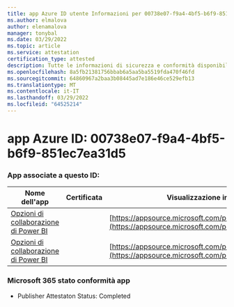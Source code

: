 ```yaml
---
title: app Azure ID utente Informazioni per 00738e07-f9a4-4bf5-b6f9-851ec7ea31d5
ms.author: elmalova
author: elenamalova
manager: tonybal
ms.date: 03/29/2022
ms.topic: article
ms.service: attestation
certification_type: attested
description: Tutte le informazioni di sicurezza e conformità disponibili per 00738e07-f9a4-4bf5-b6f9-851ec7ea31d5.
ms.openlocfilehash: 8a5fb21381756bbab6a5aa5ba5519fda470f46fd
ms.sourcegitcommit: 64860967a2baa3b08445ad7e186e46ce529efb13
ms.translationtype: MT
ms.contentlocale: it-IT
ms.lasthandoff: 03/29/2022
ms.locfileid: "64525214"
---
```

# <a name="azure-app-id-00738e07-f9a4-4bf5-b6f9-851ec7ea31d5"></a>app Azure ID: 00738e07-f9a4-4bf5-b6f9-851ec7ea31d5


### <a name="apps-associated-with-this-id"></a>App associate a questo ID:
| **Nome dell'app** | **Certificata** | **Visualizzazione in AppSource** |
|--------------|---------------|-----------------------|
| [Opzioni di collaborazione di Power BI](../forward/WA104380739.md) |  | [https://appsource.microsoft.com/product/office/WA104380739](https://appsource.microsoft.com/product/office/WA104380739) |
| [Opzioni di collaborazione di Power BI](../forward/WA104381384.md) |  | [https://appsource.microsoft.com/product/office/WA104381384](https://appsource.microsoft.com/product/office/WA104381384) |

### <a name="microsoft-365-app-compliance-status"></a>Microsoft 365 stato conformità app
- Publisher Attestaton Status: Completed
